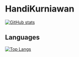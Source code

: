 # HandiKurniawan

<p align="left">
  <a href="https://github.com/handikurniawan1">
    <img src="https://github-readme-stats.vercel.app/api?username=handikurniawan1&show_icons=true&theme=radical" alt="GitHub stats" />
  </a>
</p>

## Languages

[![Top Langs](https://github-readme-stats.vercel.app/api/top-langs/?username=handikurniawan1&layout=compact)](https://github.com/handikurniawan1)

